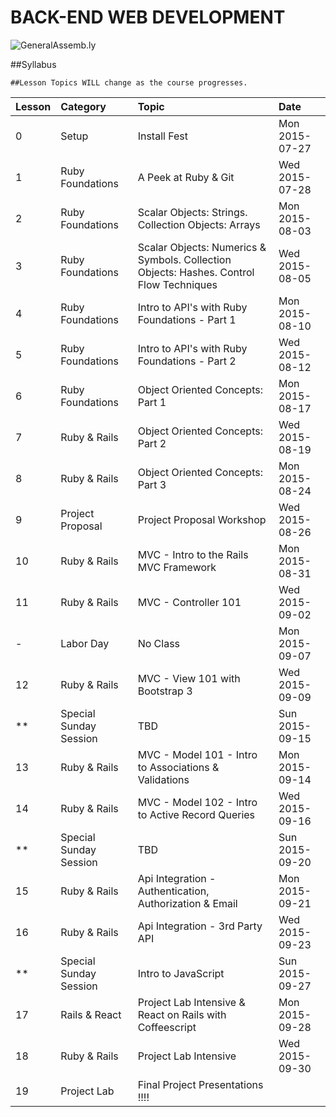 BACK-END WEB DEVELOPMENT
============================

![GeneralAssemb.ly](https://github.com/generalassembly/ga-ruby-on-rails-for-devs/raw/master/images/ga.png "GeneralAssemb.ly")

##Syllabus

	##Lesson Topics WILL change as the course progresses.

| Lesson  | Category| Topic| Date|
| ------------- |:--------------------------------------------------|:-------------------------------|:-------------------|
| 0 | Setup |Install Fest | Mon 2015-07-27 |
| 1 | Ruby Foundations | A Peek at Ruby & Git | Wed 2015-07-28 |
| 2 | Ruby Foundations|  Scalar Objects: Strings. Collection Objects: Arrays | Mon 2015-08-03 |
| 3 | Ruby Foundations| Scalar Objects: Numerics & Symbols. Collection Objects: Hashes. Control Flow Techniques| Wed 2015-08-05 |
| 4 | Ruby Foundations | Intro to API's with Ruby Foundations - Part 1|   Mon 2015-08-10
| 5 | Ruby Foundations | Intro to API's with Ruby Foundations - Part 2| Wed 2015-08-12 |
| 6 | Ruby Foundations | Object Oriented Concepts: Part 1  | Mon 2015-08-17 |
| 7 | Ruby & Rails | Object Oriented Concepts: Part 2 | Wed 2015-08-19 |
| 8 | Ruby & Rails | Object Oriented Concepts: Part 3 | Mon 2015-08-24|
| 9 | Project Proposal| Project Proposal Workshop| Wed 2015-08-26 |
| 10 | Ruby & Rails| MVC - Intro to the Rails MVC Framework |Mon 2015-08-31 |
| 11 | Ruby & Rails| MVC - Controller 101 |Wed 2015-09-02|
| -  | Labor Day | No Class | Mon 2015-09-07 |
| 12 | Ruby & Rails| MVC - View 101 with Bootstrap 3 | Wed 2015-09-09|
| ** | Special Sunday Session| TBD |Sun 2015-09-15|
| 13 | Ruby & Rails| MVC - Model 101 - Intro to Associations & Validations | Mon 2015-09-14|
| 14 | Ruby & Rails| MVC - Model 102 - Intro to Active Record Queries | Wed 2015-09-16 |
| ** | Special Sunday Session| TBD |Sun 2015-09-20|
| 15 | Ruby & Rails| Api Integration - Authentication, Authorization & Email  |Mon 2015-09-21|
| 16 | Ruby & Rails| Api Integration - 3rd Party API |Wed 2015-09-23|
| ** | Special Sunday Session| Intro to JavaScript |Sun 2015-09-27|
| 17 | Rails & React| Project Lab Intensive & React on Rails with Coffeescript  | Mon 2015-09-28|
| 18 | Ruby & Rails| Project Lab Intensive |Wed 2015-09-30|
| 19 | Project Lab | Final Project Presentations !!!!||
